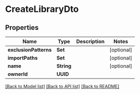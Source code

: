 # CreateLibraryDto

## Properties
Name | Type | Description | Notes
------------ | ------------- | ------------- | -------------
**exclusionPatterns** | **Set<String>** |  | [optional] 
**importPaths** | **Set<String>** |  | [optional] 
**name** | **String** |  | [optional] 
**ownerId** | **UUID** |  | 

[[Back to Model list]](../README.md#documentation-for-models) [[Back to API list]](../README.md#documentation-for-api-endpoints) [[Back to README]](../README.md)


